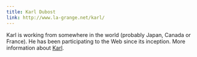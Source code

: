 ```yaml
---
title: Karl Dubost
link: http://www.la-grange.net/karl/
---
```


Karl is working from somewhere in the world (probably Japan, Canada or France). He has been participating to the Web since its inception. More information about <a href="http://www.la-grange.net/karl/">Karl</a>.
